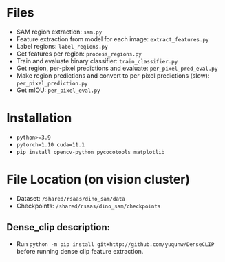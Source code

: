 # Files 
- SAM region extraction:  `sam.py`
- Feature extraction from model for each image: `extract_features.py`
- Label regions: `label_regions.py`
- Get features per region: `process_regions.py`
- Train and evaluate binary classifier: `train_classifier.py`
- Get region, per-pixel predictions and evaluate: `per_pixel_pred_eval.py`
- Make region predictions and convert to per-pixel predictions (slow): `per_pixel_prediction.py`
- Get mIOU: `per_pixel_eval.py`
# Installation
- `python>=3.9`
-  `pytorch=1.10 cuda=11.1` 
- `pip install opencv-python pycocotools matplotlib `
# File Location (on vision cluster)
- Dataset: `/shared/rsaas/dino_sam/data`
- Checkpoints: `/shared/rsaas/dino_sam/checkpoints`

## Dense_clip description:
- Run `python -m pip install git+http://github.com/yuqunw/DenseCLIP` before running dense clip feature extraction.